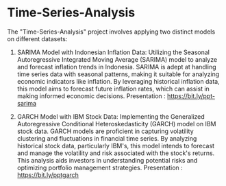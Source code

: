 # Time-Series-Analysis

The "Time-Series-Analysis" project involves applying two distinct models on different datasets:

1. SARIMA Model with Indonesian Inflation Data:
   Utilizing the Seasonal Autoregressive Integrated Moving Average (SARIMA) model to analyze and forecast inflation trends in Indonesia. SARIMA is adept at handling time series data with seasonal patterns, making it suitable for analyzing economic indicators like inflation. By leveraging historical inflation data, this model aims to forecast future inflation rates, which can assist in making informed economic decisions.
Presentation : <https://bit.ly/ppt-sarima>

3. GARCH Model with IBM Stock Data:
   Implementing the Generalized Autoregressive Conditional Heteroskedasticity (GARCH) model on IBM stock data. GARCH models are proficient in capturing volatility clustering and fluctuations in financial time series. By analyzing historical stock data, particularly IBM's, this model intends to forecast and manage the volatility and risk associated with the stock's returns. This analysis aids investors in understanding potential risks and optimizing portfolio management strategies.
Presentation : <https://bit.ly/pptgarch>
